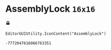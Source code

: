 # AssemblyLock `16x16`
<img src="/img/AssemblyLock.png" width=16 height=16>

``` CSharp
EditorGUIUtility.IconContent("AssemblyLock")
```
```
-7772047616066763351
```
